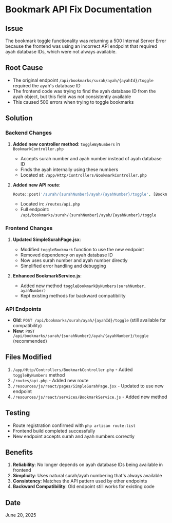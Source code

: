 # Bookmark API Fix Documentation

## Issue
The bookmark toggle functionality was returning a 500 Internal Server Error because the frontend was using an incorrect API endpoint that required ayah database IDs, which were not always available.

## Root Cause
- The original endpoint `/api/bookmarks/surah/ayah/{ayahId}/toggle` required the ayah's database ID
- The frontend code was trying to find the ayah database ID from the ayah object, but this field was not consistently available
- This caused 500 errors when trying to toggle bookmarks

## Solution

### Backend Changes
1. **Added new controller method**: `toggleByNumbers` in `BookmarkController.php`
   - Accepts surah number and ayah number instead of ayah database ID
   - Finds the ayah internally using these numbers
   - Located at: `/app/Http/Controllers/BookmarkController.php`

2. **Added new API route**: 
   ```php
   Route::post('/surah/{surahNumber}/ayah/{ayahNumber}/toggle', [BookmarkController::class, 'toggleByNumbers']);
   ```
   - Located in: `/routes/api.php`
   - Full endpoint: `/api/bookmarks/surah/{surahNumber}/ayah/{ayahNumber}/toggle`

### Frontend Changes
1. **Updated SimpleSurahPage.jsx**:
   - Modified `toggleBookmark` function to use the new endpoint
   - Removed dependency on ayah database ID
   - Now uses surah number and ayah number directly
   - Simplified error handling and debugging

2. **Enhanced BookmarkService.js**:
   - Added new method `toggleBookmarkByNumbers(surahNumber, ayahNumber)`
   - Kept existing methods for backward compatibility

### API Endpoints
- **Old**: `POST /api/bookmarks/surah/ayah/{ayahId}/toggle` (still available for compatibility)
- **New**: `POST /api/bookmarks/surah/{surahNumber}/ayah/{ayahNumber}/toggle` (recommended)

## Files Modified
1. `/app/Http/Controllers/BookmarkController.php` - Added `toggleByNumbers` method
2. `/routes/api.php` - Added new route
3. `/resources/js/react/pages/SimpleSurahPage.jsx` - Updated to use new endpoint
4. `/resources/js/react/services/BookmarkService.js` - Added new method

## Testing
- Route registration confirmed with `php artisan route:list`
- Frontend build completed successfully
- New endpoint accepts surah and ayah numbers correctly

## Benefits
1. **Reliability**: No longer depends on ayah database IDs being available in frontend
2. **Simplicity**: Uses natural surah/ayah numbering that's always available
3. **Consistency**: Matches the API pattern used by other endpoints
4. **Backward Compatibility**: Old endpoint still works for existing code

## Date
June 20, 2025
